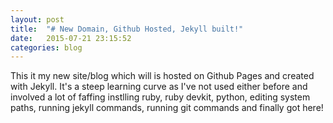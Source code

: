 ```yaml
---
layout: post
title:  "# New Domain, Github Hosted, Jekyll built!"
date:   2015-07-21 23:15:52
categories: blog
---
```



This it my new site/blog which will is hosted on Github Pages and created with Jekyll.
It's a steep learning curve as I've not used either before and involved a lot of faffing instlling ruby, ruby devkit, python, 
editing system paths, running jekyll commands, running git commands and finally got here!
